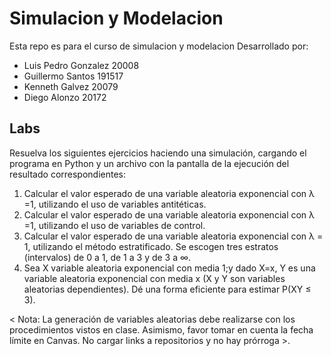 # Simulacion y Modelacion
Esta repo es para el curso de simulacion y modelacion
Desarrollado por:
* Luis Pedro Gonzalez 20008
* Guillermo Santos 191517
* Kenneth Galvez 20079
* Diego Alonzo 20172
## Labs
Resuelva los siguientes ejercicios haciendo una simulación, cargando el programa en Python y un archivo con la pantalla de la ejecución del resultado correspondientes:
1. Calcular el valor esperado de una variable aleatoria exponencial con 
 λ =1, utilizando el uso de variables antitéticas.
2. Calcular el valor esperado de una variable aleatoria exponencial con λ =1, utilizando el uso de variables de control.
3. Calcular el valor esperado de una variable aleatoria exponencial con λ = 1, utilizando el método estratificado. Se escogen tres estratos (intervalos) de 0 a 1, de 1 a 3 y de 3 a ∞.
4. Sea X variable aleatoria exponencial con media 1;y dado X=x, Y es una variable aleatoria exponencial con media x (X y Y son variables aleatorias dependientes). Dé una forma eficiente para estimar P(XY ≤ 3).

< Nota: La generación de variables aleatorias debe realizarse con los procedimientos vistos en clase. Asimismo, favor tomar en cuenta la fecha límite en Canvas. No cargar links a repositorios y no hay prórroga >.
